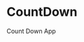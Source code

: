 # CountDown
 Count Down App
          
                           
                                                                                                                                                                      
                                                                                                        
                                                                                                        
                                                                                                 
                                                                                     
                                                      
                                      
                              
         
       
     
